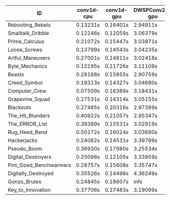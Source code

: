 |ID|conv1d-cpu|conv1d-gpu|DWSPConv2D-gpu|gemm-gpu|avg|
|-|-|-|-|-|-|
|Rebooting_Rebels|0.13231s|0.16401s|2.94911s|1.71623s|1.24042s|
|Smalltalk_Dribble|0.12246s|0.12059s|3.06379s|1.78405s|1.27272s|
|Prime_Calculus|0.21072s|0.15447s|3.03871s|1.78103s|1.29623s|
|Loose_Screws|0.13799s|0.14543s|3.04235s|1.86103s|1.29670s|
|Artful_Maneuvers|0.27001s|0.14811s|3.02418s|1.76889s|1.30280s|
|Byte_Mechanics|0.12195s|0.11726s|3.11109s|1.87227s|1.30564s|
|Beasts|0.28168s|0.15655s|2.90759s|1.88409s|1.30748s|
|Creed_Symbol|0.19313s|0.14327s|3.04690s|1.85022s|1.30838s|
|Computer_Crew|0.07509s|0.16389s|3.18431s|1.83980s|1.31577s|
|Grapevine_Squad|0.27531s|0.14314s|3.05155s|1.79386s|1.31596s|
|Blackouts|0.27485s|0.20316s|2.97389s|1.81562s|1.31688s|
|The_Hit_Blunders|0.40922s|0.21057s|2.95347s|1.90867s|1.37049s|
|The_ERROR_List|0.39389s|0.15531s|3.02919s|2.04731s|1.40642s|
|Rug_Heed_Bend|0.50172s|0.16024s|3.03690s|1.93505s|1.40848s|
|Hackerjacks|0.24062s|0.14531s|3.39799s|1.98164s|1.44139s|
|Pseudo_Boom|0.36930s|0.17980s|3.25534s|2.00518s|1.45241s|
|Digital_Destroyers|0.25098s|0.12105s|3.33959s|2.10659s|1.45455s|
|Pint_Sized_Benchwarmers|0.28757s|0.15608s|3.35747s|2.02318s|1.45607s|
|Digitally_Destroyed|0.35526s|0.14498s|4.36249s|2.61863s|1.87034s|
|Gonzo_Brutes|0.24845s|0.18607s|infs|2.00912s|infs|
|Key_to_Innovation|0.37706s|0.17483s|3.19099s|infs|infs|

